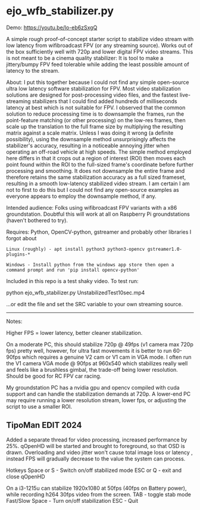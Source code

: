 # ejo_wfb_stabilizer.py

Demo: https://youtu.be/lo-eb6zSxgQ

A simple rough proof-of-concept starter script to stabilize video stream with low latency from wifibroadcast FPV (or any streaming source). Works out of the box sufficiently well with 720p and lower digital FPV video streams. This is not meant to be a cinema quality stabilizer: It is tool to make a jittery/bumpy FPV feed tolerable while adding the least possible amount of latency to the stream.

About: I put this together because I could not find any simple open-source ultra low latency software stabilization for FPV. Most video stabilization solutions are designed for post-processing video files, and the fastest live-streaming stabilizers that I could find added hundreds of milliseconds latency at best which is not suitable for FPV. I observed that the common solution to reduce processing time is to downsample the frames, run the point-feature matching (or other processing) on the low-res frames, then scale up the translation to the full frame size by multiplying the resulting matrix against a scale matrix. Unless I was doing it wrong (a definite possibility), using the downsample method unsurprisingly affects the stabilizer's accuracy, resulting in a noticeable annoying jitter when operating an off-road vehicle at high speeds. The simple method employed here differs in that it crops out a region of interest (ROI) then moves each point found within the ROI to the full-sized frame's coordinate before further processing and smoothing. It does not downsample the entire frame and therefore retains the same  stabilization accuracy as a full sized frameset, resulting in a smooth low-latency stabilized video stream. I am certain I am not to first to do this but I could not find any open-source examples as everyone appears to employ the downsample method, if any.

Intended audience: Folks using wifibroadcast FPV variants with a x86 groundstation. Doubtful this will work at all on Raspberry Pi groundstations (haven't bothered to try).

Requires: Python, OpenCV-python, gstreamer and probably other libraries I forgot about

    Linux (roughly) - apt install python3 python3-opencv gstreamer1.0-plugins-*

    Windows - Install python from the windows app store then open a command prompt and run 'pip install opencv-python'


Included in this repo is a test shaky video. To test run:

python ejo_wfb_stabilizer.py UnstabilizedTest10sec.mp4

...or edit the file and set the SRC variable to your own streaming source.


<hr>

Notes:

Higher FPS = lower latency, better cleaner stabilization.

On a moderate PC, this should stabilize 720p @ 49fps (v1 camera max 720p fps) pretty well, however, for ultra fast movements it is better to run 60-90fps which requires a genuine V2 cam or V1 cam in VGA mode. I often run the V1 camera VGA mode @ 90fps at 960x540 which stabilizes really well and feels like a brushless gimbal,  the trade-off being lower resolution. Should be good for RC FPV car racing.
    
My groundstation PC has a nvidia gpu and opencv compiled with cuda support and can handle the stabilization demands at 720p. A lower-end PC may require running a lower resolution stream, lower fps, or adjusting the script to use a smaller ROI.

## TipoMan EDIT 2024 
Added a separate thread for video processing, increased performance by 25%.
qOpenHD will be started and brought to foreground, so that OSD is drawn.
Overloading and video jitter  won't cause total image loss or latency , instead FPS will gradually decrease to the value the system can process.

Hotkeys
Space or S - Switch on/off stabilized mode
ESC or Q - exit and close qOpenHD

On a i3-1215u can stabilize 1920x1080 at 50fps (40fps on Battery power), while recording h264 30fps video from the screen.
TAB - toggle stab mode Fast/Slow
Space - Turn on/off stabilization
ESC - Quit

